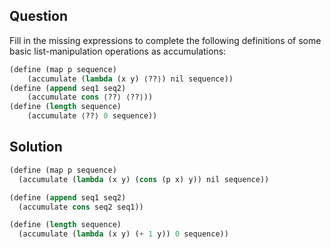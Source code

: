 Question
---
Fill in the missing expressions to complete the following definitions of some basic list-manipulation operations as accumulations:

```scheme
(define (map p sequence)
    (accumulate (lambda (x y) ⟨??⟩) nil sequence))
(define (append seq1 seq2)
    (accumulate cons ⟨??⟩ ⟨??⟩))
(define (length sequence)
    (accumulate ⟨??⟩ 0 sequence))
```

Solution
---
```scheme
(define (map p sequence)
  (accumulate (lambda (x y) (cons (p x) y)) nil sequence))

(define (append seq1 seq2)
  (accumulate cons seq2 seq1))

(define (length sequence)
  (accumulate (lambda (x y) (+ 1 y)) 0 sequence))
```